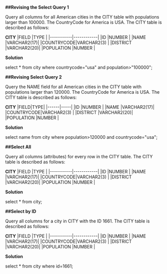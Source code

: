 **##Revising the Select Query 1**

Query all columns for all American cities in the CITY table with populations larger than 100000. The CountryCode for America is USA.
The CITY table is described as follows:

**CITY**
|FIELD      |TYPE        |
|-----------|------------|
|ID         |NUMBER      |
|NAME       |VARCHAR2(17)|
|COUNTRYCODE|VARCHAR2(3) |
|DISTRICT   |VARCHAR2(20)|
|POPULATION |NUMBER      |

**Solution**

select * from city where countrycode="usa" and population>"100000";

**##Revising Select Query 2**

Query the NAME field for all American cities in the CITY table with populations larger than 120000. The CountryCode for America is USA.
The CITY table is described as follows:

**CITY**
|FIELD|TYPE|
|------|-----|
|ID         |NUMBER      |
|NAME       |VARCHAR2(17)|
|COUNTRYCODE|VARCHAR2(3) |
|DISTRICT   |VARCHAR2(20)|
|POPULATION |NUMBER      |

**Solution**

select name from city where population>120000 and countrycode="usa";

**##Select All**

Query all columns (attributes) for every row in the CITY table.
The CITY table is described as follows:

**CITY**
|FIELD      |TYPE        |
|-----------|------------|
|ID         |NUMBER      |
|NAME       |VARCHAR2(17)|
|COUNTRYCODE|VARCHAR2(3) |
|DISTRICT   |VARCHAR2(20)|
|POPULATION |NUMBER      |

**Solution**

select * from city;

**##Select by ID**

Query all columns for a city in CITY with the ID 1661.
The CITY table is described as follows:

**CITY**
|FIELD      |TYPE        |
|-----------|------------|
|ID         |NUMBER      |
|NAME       |VARCHAR2(17)|
|COUNTRYCODE|VARCHAR2(3) |
|DISTRICT   |VARCHAR2(20)|
|POPULATION |NUMBER      |

**Solution**

select * from city where id=1661;





